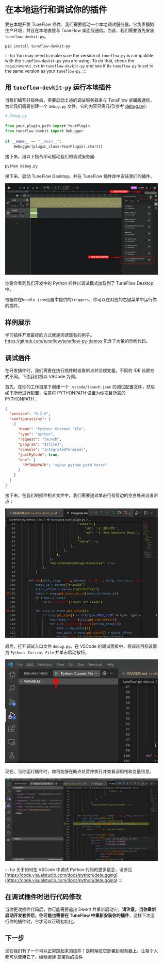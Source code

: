 # 在本地运行和调试你的插件

要在本地开发 TuneFlow 插件，我们需要启动一个本地调试服务器，它负责模拟生产环境，并且在本地直接与 TuneFlow 桌面版通信。为此，我们需要首先安装 `tuneflow-devkit-py`。

```bash
pip install tuneflow-devkit-py
```

<!-- prettier-ignore-start -->
::: tip
You may need to make sure the version of `tuneflow-py` is compatible with the `tuneflow-devkit-py` you are using. To do that, check the `requirements.txt` in `tuneflow-devkit-py` and see if its `tuneflow-py` is set to the same version as your `tuneflow-py`.
:::
<!-- prettier-ignore-end -->

## 用 `tuneflow-devkit-py` 运行本地插件

当我们编写好插件后，需要启动上述的调试服务器来与 TuneFlow 桌面版通信。为此我们需要创建一个 `debug.py` 文件，它的内容只需几行(参考 [debug.py](https://github.com/tuneflow/tuneflow-py-demos/blob/main/src/debug.py)):

```python
# debug.py

from your_plugin_path import YourPlugin
from tuneflow_devkit import Debugger

if __name__ == "__main__":
    Debugger(plugin_class=YourPlugin).start()
```

接下来，用以下指令即可启动我们的调试服务器:

```bash
python debug.py
```

接下来，启动 TuneFlow Desktop。并在 TuneFlow 插件库中安装我们的插件。

![How to run the plugin in TuneFlow Desktop](./images/run_plugin_exp.jpg)

你将会看到我们开发中的 Python 插件以调试模式加载到了 TuneFlow Desktop 中。

根据你在`bundle.json`设置中提供的`triggers`，你可以在对应的右键菜单中运行你的插件。

## 样例展示

学习插件开发最好的方式就是阅读现有的例子。https://github.com/tuneflow/tuneflow-py-demos 包含了大量的示例代码。

## 调试插件

在开发插件时，我们需要在执行插件时设置断点并监视变量。不同的 IDE 设置方式不同，下面我们将以 VSCode 为例。

首先，在你的工作目录下创建一个 `.vscode/launch.json` 的调试配置文件，然后如下所示进行配置，注意将 PYTHONPATH 设置为你项目所需的 PYTHONPATH：

```json
{
  "version": "0.2.0",
  "configurations": [
    {
      "name": "Python: Current File",
      "type": "python",
      "request": "launch",
      "program": "${file}",
      "console": "integratedTerminal",
      "justMyCode": true,
      "env": {
        "PYTHONPATH": "<your python path here>"
      }
    }
  ]
}
```

接下来，在我们的插件相关文件中，我们需要通过单击行号旁边的空白处来设置断点：

![设置断点](./images/set_breakpoints.jpg)

最后，打开调试入口文件 `debug.py`。在 VSCode 的调试面板中，将调试目标设置为 `Python: Current File` 并单击启动按钮。

![开始调试](./images/start_debug.jpg)

现在，当你运行插件时，你将能够在断点处暂停执行并查看调用栈和变量信息。

![查看调试信息](./images/stop_at_breakpoint.jpg)

<!-- prettier-ignore-start -->
::: tip
关于如何在 VSCode 中调试 Python 代码的更多信息，请参见 [https://code.visualstudio.com/docs/python/debugging](https://code.visualstudio.com/docs/python/debugging)
:::
<!-- prettier-ignore-end -->

## 在调试插件时进行代码修改

当你更改插件代码后，你可能需要退出 Devkit 并重新启动它。**请注意，当你重新启动开发套件后，你可能也需要在 TuneFlow 中重新安装你的插件**，这样下次运行你的插件时，它才可以正确初始化。

## 下一步

现在我们有了一个可以正常跑起来的插件！是时候把它部署到服务器上，让每个人都可以使用它了。继续阅读 [部署你的插件](./deploy-plugin-python.md)
